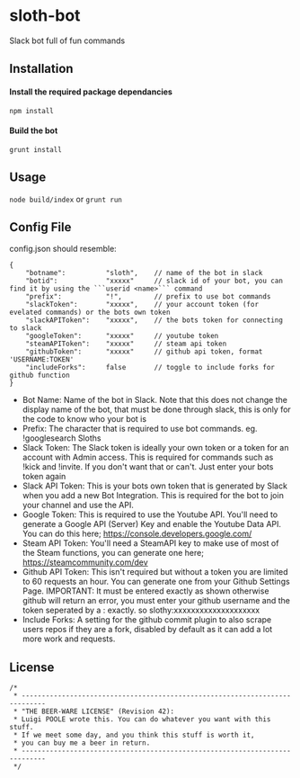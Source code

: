 # sloth-bot
Slack bot full of fun commands

## Installation
#### Install the required package dependancies
```npm install```
#### Build the bot
```grunt install```

## Usage
```node build/index``` or ```grunt run```

## Config File
config.json should resemble:
```
{
	"botname":			"sloth", 	// name of the bot in slack
	"botid":			"xxxxx"		// slack id of your bot, you can find it by using the ```userid <name>``` command
	"prefix":			"!", 		// prefix to use bot commands
	"slackToken":		"xxxxx", 	// your account token (for evelated commands) or the bots own token
	"slackAPIToken":	"xxxxx",	// the bots token for connecting to slack
	"googleToken":		"xxxxx" 	// youtube token
	"steamAPIToken":	"xxxxx"		// steam api token
	"githubToken":		"xxxxx"		// github api token, format 'USERNAME:TOKEN'
	"includeForks":		false		// toggle to include forks for github function
}

```
* Bot Name: Name of the bot in Slack. Note that this does not change the display name of the bot, that must be done through slack, this is only for the code to know who your bot is
* Prefix: The character that is required to use bot commands. eg. !googlesearch Sloths
* Slack Token: The Slack token is ideally your own token or a token for an account with Admin access. This is required for commands such as !kick and !invite. If you don't want that or can't. Just enter your bots token again
* Slack API Token: This is your bots own token that is generated by Slack when you add a new Bot Integration. This is required for the bot to join your channel and use the API.
* Google Token: This is required to use the Youtube API. You'll need to generate a Google API (Server) Key and enable the Youtube Data API. You can do this here; https://console.developers.google.com/
* Steam API Token: You'll need a SteamAPI key to make use of most of the Steam functions, you can generate one here; https://steamcommunity.com/dev
* Github API Token: This isn't required but without a token you are limited to 60 requests an hour. You can generate one from your Github Settings Page. IMPORTANT: It must be entered exactly as shown otherwise github will return an error, you must enter your github username and the token seperated by a : exactly. so slothy:xxxxxxxxxxxxxxxxxxxx
* Include Forks: A setting for the github commit plugin to also scrape users repos if they are a fork, disabled by default as it can add a lot more work and requests.


## License
```
/*
 * ----------------------------------------------------------------------------
 * "THE BEER-WARE LICENSE" (Revision 42):
 * Luigi POOLE wrote this. You can do whatever you want with this stuff.
 * If we meet some day, and you think this stuff is worth it,
 * you can buy me a beer in return.
 * ----------------------------------------------------------------------------
 */
 ```

